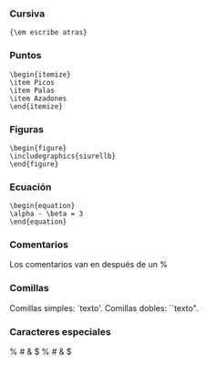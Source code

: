 ### Cursiva
```
{\em escribe atras}
```
### Puntos
```
\begin{itemize}
\item Picos
\item Palas
\item Azadones
\end{itemize}
```
### Figuras
```
\begin{figure}
\includegraphics{siurellb}
\end{figure}
```
### Ecuación
```
\begin{equation}
\alpha - \beta = 3
\end{equation}
```
### Comentarios
Los comentarios van en después de un %
### Comillas
Comillas simples: `texto'.
Comillas dobles: ``texto".
### Caracteres especiales
% # & $
\% \# \& \$